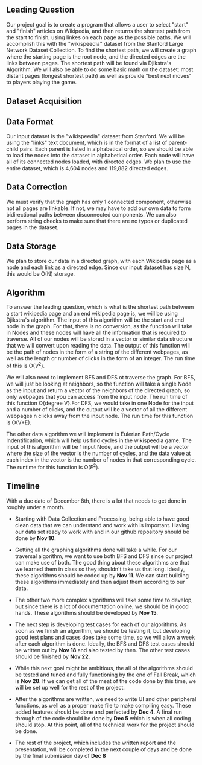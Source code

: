 ## Leading Question 
Our project goal is to create a program that allows a user to select "start" and "finish" articles on Wikipedia, and then returns the shortest path from the start to finish, using linkes on each page as the possible paths. We will accomplish this with the "wikispeedia" dataset from the Stanford Large Network Dataset Collection. To find the shortest path, we will create a graph where the starting page is the root node, and the directed edges are the links between pages. The shortest path will be found via Djikstra's Algorithm. We will also be able to do some basic math on the dataset: most distant pages (longest shortest path) as well as provide "best next moves" to players playing the game.
## Dataset Acquisition
## Data Format
Our input dataset is the "wikispeedia" dataset from Stanford. We will be using the "links" text document, which is in the format of a list of parent-child pairs. Each parent is listed in alphabetical order, so we should be able to load the nodes into the dataset in alphabetical order. Each node will have all of its connected nodes loaded, with directed edges. We plan to use the entire dataset, which is 4,604 nodes and 119,882 directed edges.
## Data Correction
We must verify that the graph has only 1 connected component, otherwise not all pages are linkable. If not, we may have to add our own data to form bidirectional paths between disconnected components. We can also perform string checks to make sure that there are no typos or duplicated pages in the dataset.
## Data Storage
We plan to store our data in a directed graph, with each Wikipedia page as a node and each link as a directed edge. Since our input dataset has size N, this would be O(N) storage.
## Algorithm
To answer the leading question, which is what is the shortest path between a start wikipedia page and an end wikipedia page is, we will be using Djikstra's algorithm. The input of this algorithm will be the start and end node in the graph. For that, there is no conversion, as the function will take in Nodes and these nodes will have all the information that is required to traverse. All of our nodes will be stored in a vector or similar data structure that we will convert upon reading the data. The output of this function will be the path of nodes in the form of a string of the different webpages, as well as the length or number of clicks in the form of an integer. The run time of this is O($V^2$).

We will also need to implement BFS and DFS ot traverse the graph. For BFS, we will just be looking at neighbors, so the function will take a single Node as the input and return a vector of the neighbors of the directed graph, so only webpages that you can access from the input node. The run time of this function O{degree V}.For DFS, we would take in one Node for the input and a number of clicks, and the output will be a vector of all the different webpages n clicks away from the input node. The run time for this function is O(V+E).

The other data algorithm we will implement is Eulerian Path/Cycle Indentification, which will help us find cycles in the wikispeedia game. The input of this algorithm will be 1 input Node, and the output will be a vector where the size of the vector is the number of cycles, and the data value at each index in the vector is the number of nodes in that corresponding cycle. The runtime for this function is O($E^2$).


## Timeline
With a due date of December 8th, there is a lot that needs to get done in roughly under a month.

- Starting with Data Collection and Processing, being able to have good clean data that we can understand and work with is important. Having our data set ready to work with and in our github repository should be done by $\textbf{Nov 10}$. 

- Getting all the graphing algorithms done will take a while. For our traversal algorithm, we want to use both BFS and DFS since our project can make use of both. The good thing about these algorithms are that we learned them in class so they shouldn't take us that long. Ideally, these algorithms should be coded up by $\textbf{Nov 11}$. We can start building these algorithms immediately and then adjust them according to our data.

- The other two more complex algorithms will take some time to develop, but since there is a lot of documentation online, we should be in good hands. These algorithms should be developed by $\textbf{Nov 15}$.

- The next step is developing test cases for each of our algorithms. As soon as we finish an algorithm, we should be testing it, but developing good test plans and cases does take some time, so we will allow a week after each algorithm is done. Ideally, the BFS and DFS test cases should be written out by $\textbf{Nov 18}$ and also tested by then. The other test cases should be finished by $\textbf{Nov 22}$.

- While this next goal might be ambitious, the all of the algorithms should be tested and tuned and fully functioning by the end of Fall Break, which is $\textbf{Nov 28}$. If we can get all of the meat of the code done by this time, we will be set up well for the rest of the project. 

- After the algorithms are written, we need to write UI and other peripheral functions, as well as a proper make file to make compiling easy. These added features should be done and perfected by $\textbf{Dec 4}$. A final run through of the code should be done by $\textbf{Dec 5}$ which is when all coding should stop. At this point, all of the technical work for the project should be done.

- The rest of the project, which includes the written report and the presentation, will be completed in the next couple of days and be done by the final submission day of $\textbf{Dec 8}$
